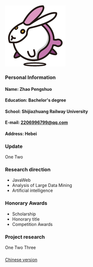![ID](/tupian.png)
### Personal Information
#### Name: Zhao Pengshuo
#### Education: Bachelor's degree
#### School: Shijiazhuang Railway University
#### E-mail: 2206996799@qq.com
#### Address: Hebei

### Update
One
Two

### Research direction
- JavaWeb
- Analysis of Large Data Mining
- Artificial intelligence

### Honorary Awards
- Scholarship
- Honorary title
- Competition Awards

### Project research
One
Two
Three

###
[Chinese version](index.md)
